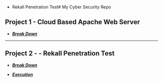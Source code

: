  -  Rekall Penetration Test# My Cyber Security Repo

## Project 1 - Cloud Based Apache Web Server

- ***[Break Down](./Project-1/Martina-Russo-Project-1-Technical-Brief.pdf)***

---

## Project 2 -  -  Rekall Penetration Test

- ***[Break Down](./Project-2/Martina-Russo-Project-2-Rekall-Penetration-Test-Report.pdf)***

- ***[Execution](./Project-2/Project-2-Flags-Execution-Summary.pdf)***

